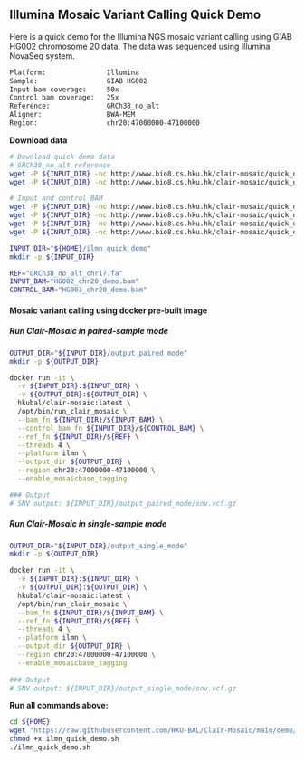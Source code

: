 ## Illumina Mosaic Variant Calling Quick Demo
Here is a quick demo for the Illumina NGS mosaic variant calling using GIAB HG002 chromosome 20 data. The data was sequenced using Illumina NovaSeq system.

```bash
Platform:               Illumina
Sample:     	        GIAB HG002
Input bam coverage:     50x
Control bam coverage:   25x
Reference:              GRCh38_no_alt
Aligner:                BWA-MEM
Region:                 chr20:47000000-47100000
```

**Download data**

```bash
# Download quick demo data
# GRCh38_no_alt reference
wget -P ${INPUT_DIR} -nc http://www.bio8.cs.hku.hk/clair-mosaic/quick_demo/reference_genome/GRCh38_no_alt_chr20.fa
wget -P ${INPUT_DIR} -nc http://www.bio8.cs.hku.hk/clair-mosaic/quick_demo/reference_genome/GRCh38_no_alt_chr20.fa.fai

# Input and control BAM
wget -P ${INPUT_DIR} -nc http://www.bio8.cs.hku.hk/clair-mosaic/quick_demo/ilmn/HG002_chr20_demo.bam
wget -P ${INPUT_DIR} -nc http://www.bio8.cs.hku.hk/clair-mosaic/quick_demo/ilmn/HG002_chr20_demo.bam.bai
wget -P ${INPUT_DIR} -nc http://www.bio8.cs.hku.hk/clair-mosaic/quick_demo/ilmn/HG003_chr20_demo.bam
wget -P ${INPUT_DIR} -nc http://www.bio8.cs.hku.hk/clair-mosaic/quick_demo/ilmn/HG003_chr20_demo.bam.bai

INPUT_DIR="${HOME}/ilmn_quick_demo"
mkdir -p ${INPUT_DIR}

REF="GRCh38_no_alt_chr17.fa"
INPUT_BAM="HG002_chr20_demo.bam"
CONTROL_BAM="HG003_chr20_demo.bam"
```

#### Mosaic variant calling using docker pre-built image

##### Run Clair-Mosaic in paired-sample mode

```bash
OUTPUT_DIR="${INPUT_DIR}/output_paired_mode"
mkdir -p ${OUTPUT_DIR}

docker run -it \
  -v ${INPUT_DIR}:${INPUT_DIR} \
  -v ${OUTPUT_DIR}:${OUTPUT_DIR} \
  hkubal/clair-mosaic:latest \
  /opt/bin/run_clair_mosaic \
  --bam_fn ${INPUT_DIR}/${INPUT_BAM} \
  --control_bam_fn ${INPUT_DIR}/${CONTROL_BAM} \
  --ref_fn ${INPUT_DIR}/${REF} \
  --threads 4 \
  --platform ilmn \
  --output_dir ${OUTPUT_DIR} \
  --region chr20:47000000-47100000 \
  --enable_mosaicbase_tagging

### Output
# SNV output: ${INPUT_DIR}/output_paired_mode/snv.vcf.gz
```

##### Run Clair-Mosaic in single-sample mode

```bash
OUTPUT_DIR="${INPUT_DIR}/output_single_mode"
mkdir -p ${OUTPUT_DIR}

docker run -it \
  -v ${INPUT_DIR}:${INPUT_DIR} \
  -v ${OUTPUT_DIR}:${OUTPUT_DIR} \
  hkubal/clair-mosaic:latest \
  /opt/bin/run_clair_mosaic \
  --bam_fn ${INPUT_DIR}/${INPUT_BAM} \
  --ref_fn ${INPUT_DIR}/${REF} \
  --threads 4 \
  --platform ilmn \
  --output_dir ${OUTPUT_DIR} \
  --region chr20:47000000-47100000 \
  --enable_mosaicbase_tagging
  
### Output
# SNV output: ${INPUT_DIR}/output_single_mode/snv.vcf.gz
```

**Run all commands above:**

```bash
cd ${HOME}
wget "https://raw.githubusercontent.com/HKU-BAL/Clair-Mosaic/main/demo/ilmn_quick_demo.sh"
chmod +x ilmn_quick_demo.sh
./ilmn_quick_demo.sh
```
